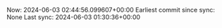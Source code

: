 Now: 2024-06-03 02:44:56.099607+00:00 Earliest commit since sync: None Last sync: 2024-06-03 01:30:36+00:00
